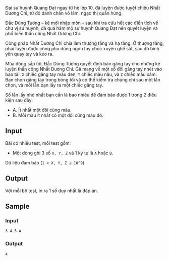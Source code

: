 Đại sư huynh Quang Đạt ngay từ hè lớp 10, đã luyện được tuyệt chiêu Nhất Dương Chỉ, từ đó danh chấn võ lâm, ngạo thị quần hùng.

Đắc Dùng Tương – kẻ mới nhập môn – sau khi tra cứu hết các điển tích về chư vị sư huynh, đã quá hâm mộ sư huynh Quang Đạt nên quyết luyện và phổ biến thần công Nhất Dương Chỉ.

Công pháp Nhất Dương Chỉ chia làm thượng tầng và hạ tầng. Ở thượng tầng, phải luyện được công phu dùng ngón tay chọc xuyên ghế sắt, sau đó bình yên quay tay và kéo ra.

Mùa đông sắp tới, Đắc Dùng Tương quyết định bán găng tay cho những kẻ luyện thần công Nhất Dương Chỉ. Gã mang về một số đôi găng tay nhét vào bao tải: `X` chiếc găng tay màu đen, `Y` chiếc màu nâu, và `Z` chiếc màu xám. Bạn chọn găng tay trong bóng tối và có thể kiểm tra chúng chỉ sau một lần chọn, và mỗi lần bạn lấy ra một chiếc găng tay.

Số lần lấy nhỏ nhất bạn cần là bao nhiêu để đảm bảo được 1 trong 2 điều kiện sau đây:

 - A. Ít nhất một đôi cùng màu.
 - B. Mỗi màu ít nhất có một đôi cùng màu đó.

## Input

Bài có nhiều test, mỗi test gồm:

 - Một dòng ghi 3 số `X, Y, Z` và 1 ký tự là `A` hoặc `B`.

Dữ liệu đảm bảo (`1 < X, Y, Z ≤ 10^9`)

## Output

Với mỗi bộ test, in ra 1 số duy nhất là đáp án.

## Sample

### Input
```
3 4 5 A
```

### Output
```
4
```
